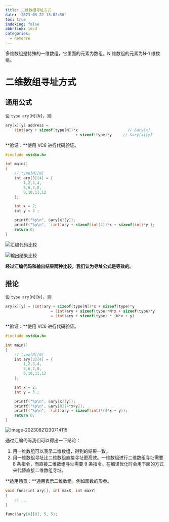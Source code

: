 ```yaml
---
title: 二维数组寻址方式
date: '2023-08-22 13:02:56'
toc: true
indexing: false
abbrlink: 1dcd
categories:
  - Reverse
---
```


多维数组是特殊的一维数组，它里面的元素为数组。N 维数组的元素为N-1 维数组。

# 二维数组寻址方式

## 通用公式

设 `type ary[M][N]`，则

```c
ary[x][y] address =
	(int)ary + sizeof(type[N])*x                      // &ary[x]
                               + sizeof(type)*y     // &ary[x][y]
```

**验证：**使用 VC6 进行代码验证。

```c++
#include <stdio.h>

int main()
{
	// type[M][N]
	int ary[3][4] = {
		1,2,3,4,
		5,6,7,8,
		9,10,11,12
	};

	int x = 2;
	int y = 3 ;

	printf("%p\n", &ary[x][y]);
	printf("%p\n", 	(int)ary + sizeof(int[4])*x + sizeof(int)*y );
	return 0;
}
```

![汇编代码比较](https://pics-place.oss-cn-shanghai.aliyuncs.com/pic/202308221251529.png)

![输出结果比较](https://pics-place.oss-cn-shanghai.aliyuncs.com/pic/202308221251531.png)

**经过汇编代码和输出结果两种比较，我们认为寻址公式是等效的。**



## 推论

设 `type ary[M][N]`，则

```c
ary[x][y] = (int)ary + sizeof(type[N])*x + sizeof(type)*y
					= (int)ary + sizeof(type)*N*x + sizeof(type)*y
					= (int)ary + sizeof(type) * (N*x + y)
```

**验证：**使用 VC6 进行代码验证。

```c++
#include <stdio.h>

int main()
{
	// type[M][N]
	int ary[3][4] = {
		1,2,3,4,
		5,6,7,8,
		9,10,11,12
	};

	int x = 2;
	int y = 3 ;

	printf("%p\n", &ary[x][y]);
	printf("%p\n", &ary[0][4*x+y]);
	printf("%p\n", 	(int)ary + sizeof(int)*(4*x + y));
	return 0;
}
```

![image-20230821230714115](https://pics-place.oss-cn-shanghai.aliyuncs.com/pic/202308221251532.png)

通过汇编代码我们可以得出一下结论：

1. 用一维数组可以表示二维数组，得到的结果一致。
2. 用一维数组寻址比二维数组直接寻址更高效。一维数组进行二维数组寻址需要 8 条指令，而直接二维数组寻址需要 9 条指令。在编译优化时会用下面的方式来代替直接二维数组寻址。

**适用场景：**通用表示二维数组。例如函数的形参。

```c++
void func(int ary[], int maxX, int maxY)
{
	// ...
}

func(&ary[0][0], 5, 5);
```

